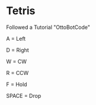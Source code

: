 # Tetris
Followed a Tutorial "OttoBotCode"

A = Left

D = Right

W = CW

R = CCW

F = Hold

SPACE = Drop
